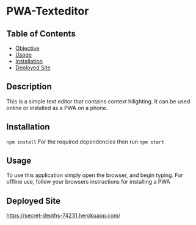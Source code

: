 # PWA-Texteditor
## Table of Contents
- [Objective](Objective)
- [Usage](Usage)
- [Installation](Installation)
- [Deployed Site](Deployed-Site)

## Description
This is a simple text editor that contains context hilighting. It can be used online or installed as a PWA on a phone.

## Installation
`npm install`
For the required dependencies then run `npm start`

## Usage
To use this application simply open the browser, and begin typing. For offline use, follow your browsers instructions for installing a PWA

## Deployed Site
https://secret-depths-74231.herokuapp.com/
